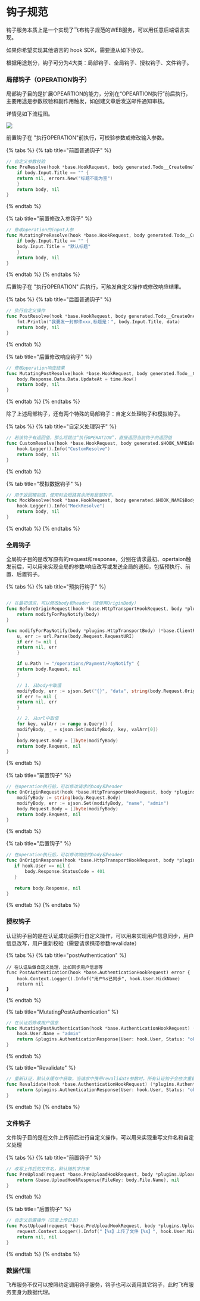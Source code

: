 # 钩子规范

钩子服务本质上是一个实现了飞布钩子规范的WEB服务，可以用任意后端语言实现。

如果你希望实现其他语言的 hook SDK，需要遵从如下协议。

根据用途划分，钩子可分为4大类：局部钩子、全局钩子、授权钩子、文件钩子。

### 局部钩子（OPERATION钩子）

局部钩子目的是扩展OPEARTION的能力，分别在“OPEARTION执行”前后执行，主要用途是参数校验和副作用触发，如创建文章后发送邮件通知审核。

详情见如下流程图。

![](../../assets/hook-flow.png)

前置钩子在 "执行OPERATION"前执行，可校验参数或修改输入参数。

{% tabs %}
{% tab title="前置普通钩子" %}
```go
// 自定义参数校验
func PreResolve(hook *base.HookRequest, body generated.Todo__CreateOneTodoBody) (res generated.Todo__CreateOneTodoBody, err error) {
    if body.Input.Title == "" {
	return nil, errors.New("标题不能为空")
    }
    return body, nil
}
```
{% endtab %}

{% tab title="前置修改入参钩子" %}
```go
// 修改operation的input入参
func MutatingPreResolve(hook *base.HookRequest, body generated.Todo__CreateOneTodoBody) (res generated.Todo__CreateOneTodoBody, err error) {
    if body.Input.Title == "" {
	body.Input.Title = "默认标题"
    }
    return body, nil
}
```
{% endtab %}
{% endtabs %}

后置钩子在 "执行OPERATION" 后执行，可触发自定义操作或修改响应结果。

{% tabs %}
{% tab title="后置普通钩子" %}
```go
// 执行自定义操作
func PostResolve(hook *base.HookRequest, body generated.Todo__CreateOneTodoBody) (res generated.Todo__CreateOneTodoBody, err error) {
    fmt.Println("我要发一封邮件xxx,标题是：", body.Input.Title, data)
    return body, nil
}
```
{% endtab %}

{% tab title="后置修改响应钩子" %}
```go
// 修改operation响应结果
func MutatingPostResolve(hook *base.HookRequest, body generated.Todo__CreateOneTodoBody) (res generated.Todo__CreateOneTodoBody, err error) {
    body.Response.Data.Data.UpdateAt = time.Now()
    return body, nil
}
```
{% endtab %}
{% endtabs %}

除了上述局部钩子，还有两个特殊的局部钩子：自定义处理钩子和模拟钩子。

{% tabs %}
{% tab title="自定义处理钩子" %}
```go
// 若该钩子有返回值，那么将跳过“执行OPERATION”，直接返回当前钩子的返回值 
func CustomResolve(hook *base.HookRequest, body generated.$HOOK_NAME$Body) (res generated.$HOOK_NAME$Body, err error) {
    hook.Logger().Info("CustomResolve")
    return body, nil
}
```
{% endtab %}

{% tab title="模拟数据钩子" %}
```go
// 用于返回模拟值，使用时会短路其余所有局部钩子。
func MockResolve(hook *base.HookRequest, body generated.$HOOK_NAME$Body) (res generated.$HOOK_NAME$Body, err error) {
    hook.Logger().Info("MockResolve")
    return body, nil
}
```
{% endtab %}
{% endtabs %}

### 全局钩子

全局钩子目的是改写原有的request和response，分别在请求最初、opertaion触发前后，可以用来实现全局的参数/响应改写或发送全局的通知，包括预执行、前置、后置钩子。

{% tabs %}
{% tab title="预执行钩子" %}
```go

// 在最初请求，可以修改body和header（请使用OriginBody）
func BeforeOriginRequest(hook *base.HttpTransportHookRequest, body *plugins.HttpTransportBody) (*base.ClientRequest, error) {
    return modifyForPayNotify(body)
}

func modifyForPayNotify(body *plugins.HttpTransportBody) (*base.ClientRequest, error) {
    u, err := url.Parse(body.Request.RequestURI)
    if err != nil {
	return nil, err
    }

    if u.Path != "/operations/Payment/PayNotify" {
	return body.Request, nil
    }

    // 1. 从body中取值
    modifyBody, err := sjson.Set("{}", "data", string(body.Request.OriginBody))
    if err != nil {
	return nil, err
    }

    // 2. 从url中取值
    for key, valArr := range u.Query() {
	modifyBody, _ = sjson.Set(modifyBody, key, valArr[0])
    }
    body.Request.Body = []byte(modifyBody)
    return body.Request, nil
}
```
{% endtab %}

{% tab title="前置钩子" %}
```go
// 在operation执行前，可以修改请求的body和header
func OnOriginRequest(hook *base.HttpTransportHookRequest, body *plugins.HttpTransportBody) (*base.ClientRequest, error) {
    modifyBody := string(body.Request.Body)
    modifyBody, err := sjson.Set(modifyBody, "name", "admin")
    body.Request.Body = []byte(modifyBody)
    return body.Request, nil
}
```
{% endtab %}

{% tab title="后置钩子" %}
```go
// 在operation执行后，可以修改响应的body和header
func OnOriginResponse(hook *base.HttpTransportHookRequest, body *plugins.HttpTransportBody) (*base.ClientResponse, error) {
   if hook.User == nil {
       body.Response.StatusCode = 401
   }
   
   return body.Response, nil
}
```
{% endtab %}
{% endtabs %}

### 授权钩子

认证钩子目的是在认证成功后执行自定义操作，可以用来实现用户信息同步，用户信息改写，用户重新校验（需要请求携带参数revalidate）

{% tabs %}
{% tab title="postAuthentication" %}
<pre class="language-go"><code class="lang-go">// 在认证后做自定义处理，比如同步用户信息等
func PostAuthentication(hook *base.AuthenticationHookRequest) error {
    hook.Context.Logger().Infof("用户%s已同步", hook.User.NickName)
    return nil
<strong>}
</strong></code></pre>
{% endtab %}

{% tab title="MutatingPostAuthentication" %}
```go
// 在认证后修改用户信息
func MutatingPostAuthentication(hook *base.AuthenticationHookRequest) (*plugins.AuthenticationResponse, error) {
    hook.User.Name = "admin"
    return &plugins.AuthenticationResponse{User: hook.User, Status: "ok"}, nil
}
```
{% endtab %}

{% tab title="Revalidate" %}
```go
// 重新认证，默认从缓存中获取，当请求中携带revalidate参数时，所有认证钩子会依次重新执行一次
func Revalidate(hook *base.AuthenticationHookRequest) (*plugins.AuthenticationResponse, error) {
    return &plugins.AuthenticationResponse{User: hook.User, Status: "ok"}, nil
}
```
{% endtab %}
{% endtabs %}

### 文件钩子

文件钩子目的是在文件上传前后进行自定义操作，可以用来实现重写文件名和自定义处理

{% tabs %}
{% tab title="前置钩子" %}
```go
// 改写上传后的文件名，默认随机字符串
func PreUpload(request *base.PreUploadHookRequest, body *plugins.UploadBody[any]) (*base.UploadHookResponse, error) {
    return &base.UploadHookResponse{FileKey: body.File.Name}, nil
}
```
{% endtab %}

{% tab title="后置钩子" %}
```go
// 自定义后置操作（记录上传日志）
func PostUpload(request *base.PreUploadHookRequest, body *plugins.UploadBody[any]) (*base.UploadHookResponse, error) {
    request.Context.Logger().Infof("【%s】上传了文件【%s】", hook.User.NickName, body.File.Name)
    return nil, nil
}
```
{% endtab %}
{% endtabs %}

### 数据代理

飞布服务不仅可以按照约定调用钩子服务，钩子也可以调用其它钩子，此时飞布服务变身为数据代理。

